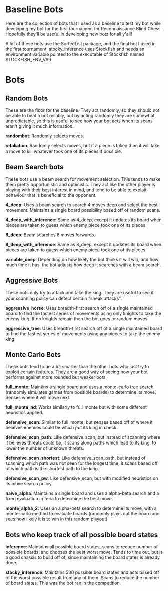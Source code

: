 # Baseline Bots
 
Here are the collection of bots that I used as a baseline to test my bot while developing my bot for the first tournament for Reconnaissance  Blind Chess. Hopefully they'll be useful in developing new bots for all y'all!

A lot of these bots use the SortedList package, and the final bot I used in the first tournament, stocky_inference uses Stockfish and needs an environment variable pointed to the executable of Stockfish named STOCKFISH_ENV_VAR

# Bots
## Random Bots
These are the floor for the baseline. They act randomly, so they should not be able to beat a bot reliably, but by acting randomly they are somewhat unpredictable, so this is useful to see how your bot acts when its scans aren't giving it much information.

**randombot**: Randomly selects moves.

**retaliation**: Randomly selects moves, but if a piece is taken then it will take a move to kill whatever took one of its pieces if possible.

## Beam Search bots
These bots use a beam search for movement selection. This tends to make them pretty opportunistic and optimistic. They act like the other player is playing with their best interest in mind, and tend to be able to exploit behaviour that is beneficial to the opponent.

**4_deep**: Uses a beam search to search 4 moves deep and select the best movement. Maintains a single board possibility based off of random scans.

**4_deep_with_inference**: Same as 4_deep, except it updates its board when pieces are taken to guess which enemy piece took one of its pieces.

**8_deep**: Beam searches 8 moves forwards.

**8_deep_with_inference**: Same as 8_deep, except it updates its board when pieces are taken to guess which enemy piece took one of its pieces.

**variable_deep**: Depending on how likely the bot thinks it will win, and how much time it has, the bot adjusts how deep it searches with a beam search.

## Aggressive Bots
These bots only try to attack and take the king. They are useful to see if your scanning policy can detect certain "sneak attacks".

**aggressive_horse**: Uses breadth-first search off of a single maintained board to find the fastest series of movements using only knights to take the enemy king. If no knights remain then the bot goes to random moves.

**aggressive_tree**: Uses breadth-first search off of a single maintained board to find the fastest series of movements using any pieces to take the enemy king.

## Monte Carlo Bots
These bots tend to be a bit smarter than the other bots who just try to exploit certain features. They are a good way of seeing how your bot performs against more rounded but weaker bots.

**full_monte**: Maintins a single board and uses a monte-carlo tree search (randomly simulates games from possible boards) to determine its move. Senses where it will move next.

**full_monte_nd**: Works similarly to full_monte but with some different heuristics applied.

**defensive_scan**: Similar to full_monte, but senses based off of where it believes enemies could be which put its king in check.

**defensive_scan_path**: Like defensive_scan, but instead of scanning where it believes threats could be, it scans along paths which lead to its king, to lower the number of unknown threats.

**defensive_scan_shortest**: Like defensive_scan_path, but instead of scanning which path was not seen for the longest time, it scans based off of which path is the shortest path to the king.

**defensive_scan_pw**: Like defensive_scan, but with modified heuristics on its move search policy.

**naive_alpha**: Maintains a single board and uses a alpha-beta search and a fixed evaluation criteria to determine the best move.

**monte_alpha_2**: Uses an alpha-beta search to determine its move, with a monte-carlo method to evaluate boards (randomly plays out the board and sees how likely it is to win in this random playout)

## Bots who keep track of all possible board states

**inference**: Maintains all possible board states, scans to reduce number of possible boards, and chooses the best worst move. Tends to time out, but is a good chassis to build off of, since maintaining the board states is already done.

**stocky_inference**: Maintains 500 possible board states and acts based off of the worst possible result from any of them. Scans to reduce the number of board states. This was the bot ran in the competition.
